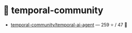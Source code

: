 # 👤 temporal-community

- [temporal-community/temporal-ai-agent](https://github.com/temporal-community/temporal-ai-agent) — 259 ⭐️ / 47 🍴
